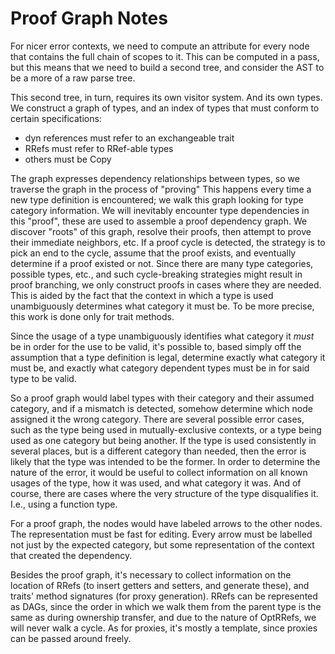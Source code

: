 # Proof Graph Notes

For nicer error contexts, we need to compute an attribute for every node that contains
the full chain of scopes to it. This can be computed in a pass, but this means that we need to build a second tree,
and consider the AST to be a more of a raw parse tree.

This second tree, in turn, requires its own visitor system. And its own types.
We construct a graph of types, and an index of types that must conform to certain specifications:
- dyn references must refer to an exchangeable trait
- RRefs must refer to RRef-able types
- others must be Copy

The graph expresses dependency relationships between types, so we traverse the graph in the process of "proving"
This happens every time a new type definition is encountered; we walk this graph looking for type category information.
We will inevitably encounter type dependencies in this "proof", these are used to assemble a proof dependency graph.
We discover "roots" of this graph, resolve their proofs, then attempt to prove their immediate neighbors, etc.
If a proof cycle is detected, the strategy is to pick an end to the cycle, assume that the proof exists, and eventually determine if
a proof existed or not. Since there are many type categories, possible types, etc., and such cycle-breaking strategies might result in proof branching,
we only construct proofs in cases where they are needed. This is aided by the fact that the context in which a type is used unambiguously
determines what category it must be. To be more precise, this work is done only for trait methods.

Since the usage of a type unambiguously identifies what category it *must* be in order for the use to be valid, it's possible to, based simply off the assumption
that a type definition is legal, determine exactly what category it must be, and exactly what category dependent types must be in for said type to be valid.

So a proof graph would label types with their category and their assumed category, and if a mismatch is detected, somehow determine which node assigned it
the wrong category. There are several possible error cases, such as the type being used in mutually-exclusive contexts, or a type being used as one category but being another.
If the type is used consistently in several places, but is a different category than needed, then the error is likely that the type was intended to be the former.
In order to determine the nature of the error, it would be useful to collect information on all known usages of the type, how it was used, and what category it was.
And of course, there are cases where the very structure of the type disqualifies it. I.e., using a function type.

For a proof graph, the nodes would have labeled arrows to the other nodes. The representation must be fast for editing.
Every arrow must be labelled not just by the expected category, but some representation of the context that created the dependency.

Besides the proof graph, it's necessary to collect information on the location of RRefs (to insert getters and setters, and generate these),
and traits' method signatures (for proxy generation). RRefs can be represented as DAGs, since the order in which we walk them from the parent type
is the same as during ownership transfer, and due to the nature of OptRRefs, we will never walk a cycle. As for proxies, it's mostly a template, since
proxies can be passed around freely.